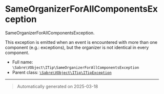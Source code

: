 
# SameOrganizerForAllComponentsException

SameOrganizerForAllComponentsException.

This exception is emitted when an event is encountered with more than one
component (e.g.: exceptions), but the organizer is not identical in every
component.

* Full name: `\Sabre\VObject\ITip\SameOrganizerForAllComponentsException`
* Parent class: [`\Sabre\VObject\ITip\ITipException`](./ITipException.md)






***
> Automatically generated on 2025-03-18
